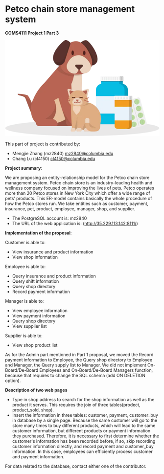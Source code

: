 # Petco chain store management system

**COMS4111 Project 1 Part 3**

![screenshot](static/photo/product_photos/logo.png)

This part of project is contributed by:
+ Mengjie Zhang (mz2840) mz2840@columbia.edu
+ Chang Lu (cl4150) cl4150@columbia.edu

**Project summary**:

We are proposing an entity-relationship model for the Petco chain store management system. 
Petco chain store is an industry-leading health and wellness company focused on improving the lives of pets. 
Petco operates more than 20 Petco stores in New York City which offer a wide range of pets’ products.
This ER-model contains basically the whole procedure of how the Petco stores run. 
We take entities such as customer, payment, insurance, pet, product, employee, manager, shop, and supplier.

+ The PostgreSQL account is: mz2840
+ The URL of the web application is: (http://35.229.113.142:8111/)

**Implementation of the proposal**: 

Customer is able to:
+ View insurance and product information
+ View shop information

Employee is able to:
+ Query insurance and product information
+ Query shift information
+ Query shop directory
+ Record payment information

Manager is able to:
+ View employee information
+ View payment information
+ Query shop directory
+ View supplier list

Supplier is able to:
+ View shop product list

As for the Admin part mentioned in Part 1 proposal, we moved the Record payment information to Employee, the Query shop directory to Employee and Manager, the Query supply list to Manager.
We did not implement On-Board/De-Board Employees and On-Board/De-Board Managers function, because that requires to change the SQL schema (add ON DELETION option).

**Description of two web pages**
+ Type in shop address to search for the shop information as well as the product it serves. This requires the join of three tables(prodect, product_sold, shop).
+ Insert the information in three tables: customer, payment, customer_buy in database by a single page. Because the same customer will go to the store many times to buy different products, which will lead to the same customer information, but different products or payment information they purchased. Therefore, it is necessary to first determine whether the customer's information has been recorded before, if so, skip recording customer information directly, and record payment and customer_buy information. In this case, employees can efficiently process customer and payment information.

For data related to the database, contact either one of the contributor.
